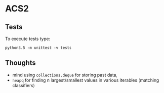# ACS2


## Tests
To execute tests type:

    python3.5 -m unittest -v tests
    
## Thoughts

- mind using `collections.deque` for storing past data,
- `heapq` for finding n largest/smallest values in various iterables (matching classifiers)
